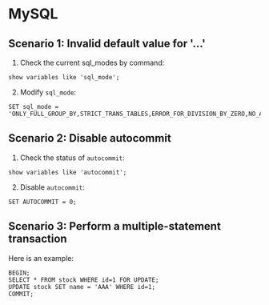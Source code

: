 # MySQL

## Scenario 1: Invalid default value for '...'

1. Check the current sql_modes by command:
```mysql
show variables like 'sql_mode'; 
```
2. Modify `sql_mode`:
```mysql
SET sql_mode = 'ONLY_FULL_GROUP_BY,STRICT_TRANS_TABLES,ERROR_FOR_DIVISION_BY_ZERO,NO_AUTO_CREATE_USER,NO_ENGINE_SUBSTITUTION';
```

## Scenario 2: Disable autocommit

1. Check the status of `autocommit`:
```mysql
show variables like 'autocommit';
```
2. Disable `autocommit`:
```mysql
SET AUTOCOMMIT = 0;
```

## Scenario 3: Perform a multiple-statement transaction
Here is an example:
```mysql
BEGIN; 
SELECT * FROM stock WHERE id=1 FOR UPDATE;
UPDATE stock SET name = 'AAA' WHERE id=1;
COMMIT; 
```
